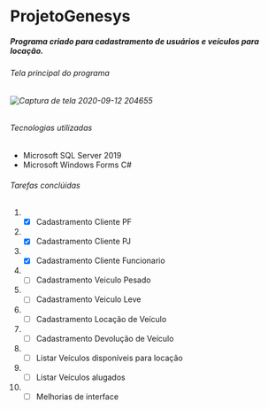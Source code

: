 # ProjetoGenesys

<h5> Programa criado para cadastramento de usuários e veículos para locação.</h5>

<h6>Tela principal do programa<h6/>
  
![Captura de tela 2020-09-12 204655](https://user-images.githubusercontent.com/51013913/93006999-bcefe200-f539-11ea-9a0d-c29ddd212c99.jpg)
  
<h6> Tecnologias utilizadas</h6>

* Microsoft SQL Server 2019
* Microsoft Windows Forms C#

<h6> Tarefas conclúidas</h6>

1. - [x] Cadastramento Cliente PF
2. - [x] Cadastramento Cliente PJ
3. - [x] Cadastramento Cliente Funcionario
4. - [ ] Cadastramento Veiculo Pesado
5. - [ ] Cadastramento Veiculo Leve
6. - [ ] Cadastramento Locação de Veículo
7. - [ ] Cadastramento Devolução de Veículo
8. - [ ] Listar Veículos disponíveis para locação
9. - [ ] Listar Veículos alugados
10. - [ ] Melhorias de interface
